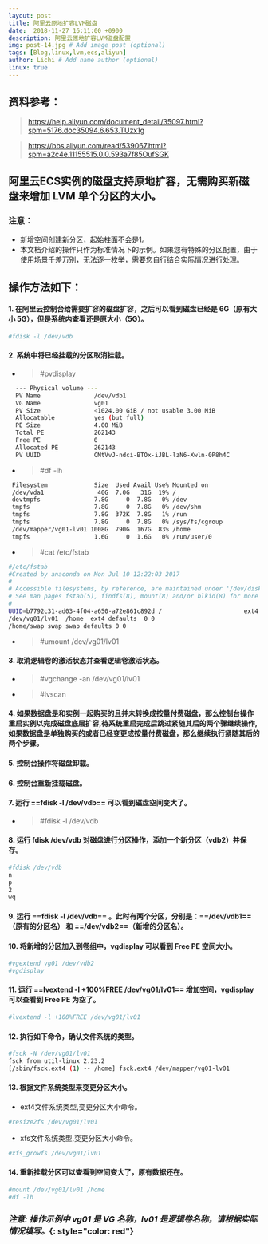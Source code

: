 ```yaml
---
layout: post
title: 阿里云原地扩容LVM磁盘
date:  2018-11-27 16:11:00 +0900  
description: 阿里云原地扩容LVM磁盘配置
img: post-14.jpg # Add image post (optional)
tags: [Blog,linux,lvm,ecs,aliyun]
author: Lichi # Add name author (optional)
linux: true
---
```


## 资料参考：
> https://help.aliyun.com/document_detail/35097.html?spm=5176.doc35094.6.653.TUzx1g

> https://bbs.aliyun.com/read/539067.html?spm=a2c4e.11155515.0.0.593a7f85OufSGK

## 阿里云ECS实例的磁盘支持原地扩容，无需购买新磁盘来增加 LVM 单个分区的大小。

### 注意：
- 新增空间创建新分区，起始柱面不会是1。
- 本文档介绍的操作只作为标准情况下的示例。如果您有特殊的分区配置，由于使用场景千差万别，无法逐一枚举，需要您自行结合实际情况进行处理。

## 操作方法如下：
#### 1. 在阿里云控制台给需要扩容的磁盘扩容，之后可以看到磁盘已经是 6G（原有大小 5G），但是系统内查看还是原大小（5G）。

```bash
#fdisk -l /dev/vdb
```

#### 2. 系统中将已经挂载的分区取消挂载。

- > #pvdisplay

```bash
  --- Physical volume ---
  PV Name               /dev/vdb1
  VG Name               vg01
  PV Size               <1024.00 GiB / not usable 3.00 MiB
  Allocatable           yes (but full)
  PE Size               4.00 MiB
  Total PE              262143
  Free PE               0
  Allocated PE          262143
  PV UUID               CMtVvJ-ndci-BTOx-iJBL-lzN6-Xwln-0P8h4C
```

- > #df -lh

```bash
 Filesystem             Size  Used Avail Use% Mounted on
 /dev/vda1               40G  7.0G   31G  19% /
 devtmpfs               7.8G     0  7.8G   0% /dev
 tmpfs                  7.8G     0  7.8G   0% /dev/shm
 tmpfs                  7.8G  372K  7.8G   1% /run
 tmpfs                  7.8G     0  7.8G   0% /sys/fs/cgroup
 /dev/mapper/vg01-lv01 1008G  790G  167G  83% /home
 tmpfs                  1.6G     0  1.6G   0% /run/user/0
```

- > #cat /etc/fstab

```bash
#/etc/fstab
#Created by anaconda on Mon Jul 10 12:22:03 2017
#
# Accessible filesystems, by reference, are maintained under '/dev/disk'
# See man pages fstab(5), findfs(8), mount(8) and/or blkid(8) for more info
#
UUID=b7792c31-ad03-4f04-a650-a72e861c892d /                       ext4    defaults        1 1
/dev/vg01/lv01  /home  ext4 defaults  0 0
/home/swap swap swap defaults 0 0
```

- > #umount /dev/vg01/lv01

#### 3. 取消逻辑卷的激活状态并查看逻辑卷激活状态。
- > #vgchange -an /dev/vg01/lv01
- > #lvscan

#### 4. 如果数据盘是和实例一起购买的且并未转换成按量付费磁盘，那么控制台操作重启实例以完成磁盘底层扩容,待系统重启完成后跳过紧随其后的两个骤继续操作,如果数据盘是单独购买的或者已经变更成按量付费磁盘，那么继续执行紧随其后的两个步骤。

#### 5. 控制台操作将磁盘卸载。

#### 6. 控制台重新挂载磁盘。

#### 7. 运行 **==fdisk -l /dev/vdb==** 可以看到磁盘空间变大了。
- > #fdisk -l /dev/vdb

#### 8. 运行 fdisk /dev/vdb 对磁盘进行分区操作，添加一个新分区（vdb2）并保存。

```bash
#fdisk /dev/vdb
n
p
2
wq
```

#### 9. 运行 **==fdisk -l /dev/vdb==** 。此时有两个分区，分别是：**==/dev/vdb1==**（原有的分区名） 和 **==/dev/vdb2==**（新增的分区名）。

#### 10. 将新增的分区加入到卷组中，vgdisplay 可以看到 Free PE 空间大小。
```bash
#vgextend vg01 /dev/vdb2
#vgdisplay
```

#### 11. 运行 **==lvextend -l +100%FREE /dev/vg01/lv01==** 增加空间，vgdisplay 可以查看到 Free PE 为空了。
```bash
#lvextend -l +100%FREE /dev/vg01/lv01
```

#### 12. 执行如下命令，确认文件系统的类型。
```bash
#fsck -N /dev/vg01/lv01
fsck from util-linux 2.23.2
[/sbin/fsck.ext4 (1) -- /home] fsck.ext4 /dev/mapper/vg01-lv01
```

#### 13. 根据文件系统类型来变更分区大小。
- ext4文件系统类型,变更分区大小命令。
```bash
#resize2fs /dev/vg01/lv01 
```

-  xfs文件系统类型,变更分区大小命令。
```bash
#xfs_growfs /dev/vg01/lv01
```

#### 14. 重新挂载分区可以查看到空间变大了，原有数据还在。
```bash
#mount /dev/vg01/lv01 /home
#df -lh
```

### *注意: 操作示例中 vg01 是 VG 名称，lv01 是逻辑卷名称，请根据实际情况填写。*{: style="color: red"}